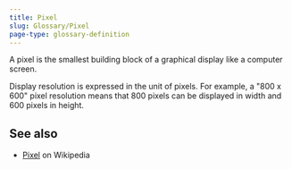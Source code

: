 ```yaml
---
title: Pixel
slug: Glossary/Pixel
page-type: glossary-definition
---
```




A pixel is the smallest building block of a graphical display like a computer screen.

Display resolution is expressed in the unit of pixels. For example, a "800 x 600" pixel resolution means that 800 pixels can be displayed in width and 600 pixels in height.

## See also

- [Pixel](https://en.wikipedia.org/wiki/Pixel) on Wikipedia
